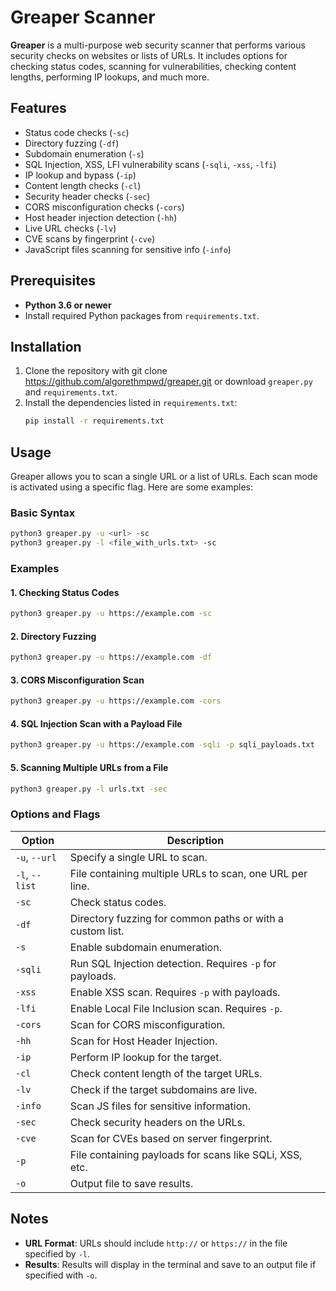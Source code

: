
# Greaper Scanner

**Greaper** is a multi-purpose web security scanner that performs various security checks on websites or lists of URLs. 
It includes options for checking status codes, scanning for vulnerabilities, checking content lengths, performing IP lookups, and much more.

## Features
- Status code checks (`-sc`)
- Directory fuzzing (`-df`)
- Subdomain enumeration (`-s`)
- SQL Injection, XSS, LFI vulnerability scans (`-sqli`, `-xss`, `-lfi`)
- IP lookup and bypass (`-ip`)
- Content length checks (`-cl`)
- Security header checks (`-sec`)
- CORS misconfiguration checks (`-cors`)
- Host header injection detection (`-hh`)
- Live URL checks (`-lv`)
- CVE scans by fingerprint (`-cve`)
- JavaScript files scanning for sensitive info (`-info`)

## Prerequisites
- **Python 3.6 or newer**
- Install required Python packages from `requirements.txt`.

## Installation
1. Clone the repository with git clone https://github.com/algorethmpwd/greaper.git or download `greaper.py` and `requirements.txt`.
2. Install the dependencies listed in `requirements.txt`:
   ```bash
   pip install -r requirements.txt
   ```

## Usage

Greaper allows you to scan a single URL or a list of URLs. Each scan mode is activated using a specific flag. Here are some examples:

### Basic Syntax
```bash
python3 greaper.py -u <url> -sc
python3 greaper.py -l <file_with_urls.txt> -sc
```

### Examples

#### 1. Checking Status Codes
```bash
python3 greaper.py -u https://example.com -sc
```

#### 2. Directory Fuzzing
```bash
python3 greaper.py -u https://example.com -df
```

#### 3. CORS Misconfiguration Scan
```bash
python3 greaper.py -u https://example.com -cors
```

#### 4. SQL Injection Scan with a Payload File
```bash
python3 greaper.py -u https://example.com -sqli -p sqli_payloads.txt
```

#### 5. Scanning Multiple URLs from a File
```bash
python3 greaper.py -l urls.txt -sec
```

### Options and Flags

| Option         | Description                                             |
|----------------|---------------------------------------------------------|
| `-u`, `--url`  | Specify a single URL to scan.                           |
| `-l`, `--list` | File containing multiple URLs to scan, one URL per line.|
| `-sc`          | Check status codes.                                     |
| `-df`          | Directory fuzzing for common paths or with a custom list.|
| `-s`           | Enable subdomain enumeration.                           |
| `-sqli`        | Run SQL Injection detection. Requires `-p` for payloads.|
| `-xss`         | Enable XSS scan. Requires `-p` with payloads.           |
| `-lfi`         | Enable Local File Inclusion scan. Requires `-p`.        |
| `-cors`        | Scan for CORS misconfiguration.                         |
| `-hh`          | Scan for Host Header Injection.                         |
| `-ip`          | Perform IP lookup for the target.                       |
| `-cl`          | Check content length of the target URLs.                |
| `-lv`          | Check if the target subdomains are live.                |
| `-info`        | Scan JS files for sensitive information.                |
| `-sec`         | Check security headers on the URLs.                     |
| `-cve`         | Scan for CVEs based on server fingerprint.              |
| `-p`           | File containing payloads for scans like SQLi, XSS, etc. |
| `-o`           | Output file to save results.                            |

## Notes
- **URL Format**: URLs should include `http://` or `https://` in the file specified by `-l`.
- **Results**: Results will display in the terminal and save to an output file if specified with `-o`.

